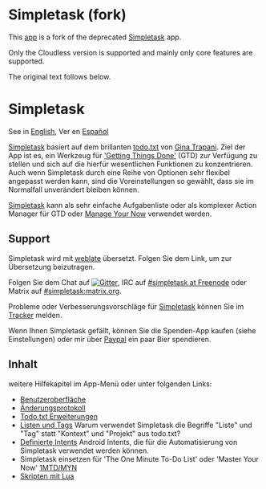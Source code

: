 Simpletask (fork)
=================

This [app](https://github.com/willemw12/simpletask-android) is a fork of the deprecated [Simpletask](https://github.com/mpcjanssen/simpletask-android) app.

Only the Cloudless version is supported and mainly only core features are supported.

The original text follows below.


Simpletask
==========

See in [English](./index.en.md), Ver en [Español](./index.es.md)

[Simpletask](https://github.com/mpcjanssen/simpletask-android) basiert auf dem brillanten [todo.txt](http://todotxt.com) von [Gina Trapani](http://ginatrapani.org/). Ziel der App ist es, ein Werkzeug für ['Getting Things Done'](https://gettingthingsdone.com/) (GTD) zur Verfügung zu stellen und sich auf die hierfür wesentlichen Funktionen zu konzentrieren. Auch wenn Simpletask durch eine Reihe von Optionen sehr flexibel angepasst werden kann, sind die Voreinstellungen so gewählt, dass sie im Normalfall unverändert bleiben können. 

[Simpletask](https://github.com/mpcjanssen/simpletask-android) kann als sehr einfache Aufgabenliste oder als komplexer Action Manager für GTD oder [Manage Your Now](./MYN.de.md) verwendet werden.

Support
-------

Simpletask wird mit [weblate](https://hosted.weblate.org/engage/simpletask/) übersetzt. Folgen Sie dem Link, um zur Übersetzung beizutragen.

Folgen Sie dem Chat auf [![Gitter](images/gitter.png)](https://gitter.im/mpcjanssen/simpletask-android), IRC auf [#simpletask at Freenode](https://webchat.freenode.net/?channels=simpletask) oder Matrix auf [#simpletask:matrix.org](https://matrix.to/#/#simpletask:matrix.org).

Probleme oder Verbesserungsvorschläge für [Simpletask](https://github.com/mpcjanssen/simpletask-android/) können Sie im [Tracker](https://github.com/mpcjanssen/simpletask-android/issues) melden.

Wenn Ihnen Simpletask gefällt, können Sie die Spenden-App kaufen (siehe Einstellungen) oder mir über [Paypal](https://www.paypal.com/cgi-bin/webscr?cmd=_donations&business=mpc%2ejanssen%40gmail%2ecom&lc=NL&item_name=mpcjanssen%2enl&item_number=Simpletask&currency_code=EUR&bn=PP%2dDonationsBF%3abtn_donateCC_LG%2egif%3aNonHosted) ein paar Bier spendieren.

Inhalt
-------
weitere Hilfekapitel im App-Menü oder unter folgenden Links:

- [Benutzeroberfläche](./ui.de.md)
- [Änderungsprotokoll](./changelog.en.md)
- [Todo.txt Erweiterungen](./extensions.de.md)
- [Listen und Tags](./listsandtags.de.md) Warum verwendet Simpletask die Begriffe "Liste" und "Tag" statt "Kontext" und "Projekt" aus todo.txt?
- [Definierte Intents](./intents.de.md) Android Intents, die für die Automatisierung von Simpletask verwendet werden können.
- Simpletask einsetzen für 'The One Minute To-Do List' oder 'Master Your Now' [1MTD/MYN](./MYN.de.md)
- [Skripten mit Lua](./script.de.md)
